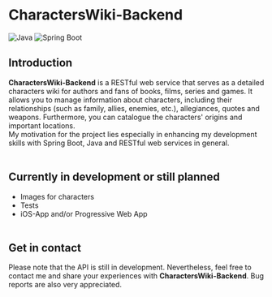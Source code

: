 # CharactersWiki-Backend
![Java](https://img.shields.io/badge/Java-ED8B00?logo=openjdk&logoColor=white)
![Spring Boot](https://img.shields.io/badge/Spring%20Boot-6DB33F?logo=springboot&logoColor=fff&style=flat)

## Introduction
**CharactersWiki-Backend** is a RESTful web service that serves as a detailed characters wiki for authors and fans of books, films, series and games. It allows you to manage information about characters, including their relationships (such as family, allies, enemies, etc.), allegiances, quotes and weapons. Furthermore, you can catalogue the characters' origins and important locations. <br>
My motivation for the project lies especially in enhancing my development skills with Spring Boot, Java and RESTful web services in general. 
<br><br>

## Currently in development or still planned
- Images for characters
- Tests
- iOS-App and/or Progressive Web App
<br><br>

## Get in contact
Please note that the API is still in development. Nevertheless, feel free to contact me and share your experiences with **CharactersWiki-Backend**. Bug reports are also very appreciated.
<br><br>
